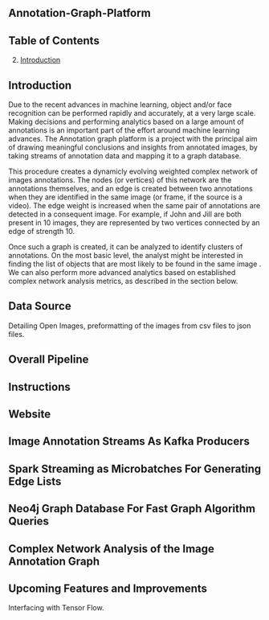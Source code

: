 ## Annotation-Graph-Platform

## Table of Contents
2. [Introduction](README.md##introduction)


## Introduction

Due to the recent advances in machine learning, object and/or face recognition can be performed rapidly and accurately, at a very large scale. Making decisions and performing analytics based on a large amount of annotations is an important part of the effort around machine learning advances. The Annotation graph platform is a project with the principal aim of drawing meaningful conclusions and insights from annotated images, by taking streams of annotation data and mapping it to a graph database. 

This procedure creates a dynamicly evolving weighted complex network of images annotations. The nodes (or vertices) of this network are the annotations themselves, and an edge is created between two annotations when they are identified in the same image (or frame, if the source is a video). The edge weight is increased when the same pair of annotations are detected in a consequent image. For example, if John and Jill are both present in 10 images, they are represented by two vertices connected by an edge of strength 10.

Once such a graph is created, it can be analyzed to identify clusters of annotations. On the most basic level, the analyst might be interested in finding the list of objects that are most likely to be found in the same image . We can also perform more advanced analytics based on established complex network analysis metrics, as described in the section below.

## Data Source

Detailing Open Images, preformatting of the images from csv files to json files. 

## Overall Pipeline

## Instructions

## Website

## Image Annotation Streams As Kafka Producers

## Spark Streaming as Microbatches For Generating Edge Lists

## Neo4j Graph Database For Fast Graph Algorithm Queries

## Complex Network Analysis of the Image Annotation Graph

## Upcoming Features and Improvements
Interfacing with Tensor Flow.


